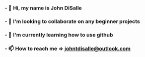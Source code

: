 ### - 👋 Hi, my name is John DiSalle
### - 🤔 I'm looking to collaborate on any beginner projects
### - 🌱 I'm currently learning how to use github
### - 📫 How to reach me => johntdisalle@outlook.com


<!--
**johndisalle/johndisalle** is a ✨ _special_ ✨ repository because its `README.md` (this file) appears on your GitHub profile.

Here are some ideas to get you started:

- 🔭 I’m currently working on ...
- 🌱 I’m currently learning ...
- 👯 I’m looking to collaborate on ...
- 🤔 I’m looking for help with ...
- 💬 Ask me about ...
- 📫 How to reach me: ...
- 😄 Pronouns: ...
- ⚡ Fun fact: ...
-->
